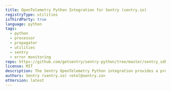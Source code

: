 ```yaml
---
title: OpenTelemetry Python Integration for Sentry (sentry.io)
registryType: utilities
isThirdParty: true
language: python
tags:
  - python
  - processor
  - propagator
  - utilities
  - sentry
  - error monitoring
repo: https://github.com/getsentry/sentry-python/tree/master/sentry_sdk/integrations/opentelemetry
license: MIT
description: The Sentry OpenTelemetry Python integration provides a processor and propagator to send data to Sentry and to associate traces/spans to Sentry errors. [See the Sentry docs to see how to configure](https://docs.sentry.io/platforms/python/performance/instrumentation/opentelemetry/).
authors: Sentry (sentry.io) <otel@sentry.io>
otVersion: latest
---
```

